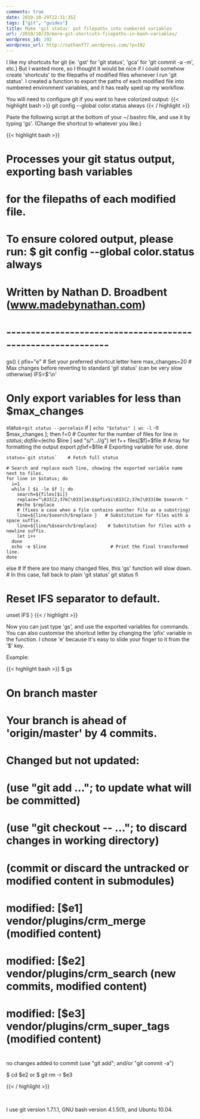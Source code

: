 ```yaml
---
comments: true
date: 2010-10-29T22:31:35Z
tags: ["git", "guides"]
title: Make 'git status' put filepaths into numbered variables
url: /2010/10/29/more-git-shortcuts-filepaths-in-bash-variables/
wordpress_id: 192
wordpress_url: http://nathanf77.wordpress.com/?p=192
---
```


I like my shortcuts for git (ie. 'gst' for 'git status', 'gca' for 'git commit -a -m', etc.)
But I wanted more, so I thought it would be nice if I could somehow create 'shortcuts' to the filepaths of modified files whenever I run 'git status'.
I created a function to export the paths of each modified file into numbered environment variables, and it has really sped up my workflow.

You will need to configure git if you want to have colorized output:
{{< highlight bash >}}
git config --global color.status always
{{< / highlight >}}

Paste the following script at the bottom of your ~/.bashrc file, and use it by typing 'gs'. (Change the shortcut to whatever you like.)

{{< highlight bash >}}

# Processes your git status output, exporting bash variables

# for the filepaths of each modified file.

# To ensure colored output, please run: $ git config --global color.status always

# Written by Nathan D. Broadbent (www.madebynathan.com)

# -----------------------------------------------------------

gs() {
pfix="e" # Set your preferred shortcut letter here
max_changes=20 # Max changes before reverting to standard 'git status' (can be very slow otherwise)
IFS=$'\n'

# Only export variables for less than $max_changes

status=`git status --porcelain`
if [ `echo "$status" | wc -l` -lt $max_changes ]; then
f=0 # Counter for the number of files
for line in $status; do
      file=$(echo $line | sed "s/^...//g")
      let f++
      files[$f]=$file         # Array for formatting the output
      export $pfix$f=$file # Exporting variable for use.
done

    status=`git status`    # Fetch full status

    # Search and replace each line, showing the exported variable name next to files.
    for line in $status; do
      i=1
      while [ $i -le $f ]; do
        search=${files[$i]}
        replace="\033[2;37m[\033[1m\$$pfix$i\033[2;37m]\033[0m $search "
        #echo $replace
        # (fixes a case when a file contains another file as a substring)
        line=${line/$search/$replace }   # Substitution for files with a space suffix.
        line=${line/%$search/$replace}    # Substitution for files with a newline suffix.
        let i++
      done
      echo -e $line                        # Print the final transformed line.
    done

else # If there are too many changed files, this 'gs' function will slow down. # In this case, fall back to plain 'git status'
git status
fi

# Reset IFS separator to default.

unset IFS
}
{{< / highlight >}}

Now you can just type 'gs', and use the exported variables for commands. You can also customise the shortcut letter by changing the 'pfix' variable in the function. I chose 'e' because it's easy to slide your finger to it from the '$' key.

Example:

{{< highlight bash >}}
$ gs

# On branch master

# Your branch is ahead of 'origin/master' by 4 commits.

#

# Changed but not updated:

# (use "git add <file>..."; to update what will be committed)

# (use "git checkout -- <file>..."; to discard changes in working directory)

# (commit or discard the untracked or modified content in submodules)

#

# modified: [$e1] vendor/plugins/crm_merge (modified content)

# modified: [$e2] vendor/plugins/crm_search (new commits, modified content)

# modified: [$e3] vendor/plugins/crm_super_tags (modified content)

#

no changes added to commit (use "git add"; and/or "git commit -a")

$ cd $e2
or
$ git rm -r $e3

{{< / highlight >}}

&nbsp;

I use git version 1.7.1.1, GNU bash version 4.1.5(1), and Ubuntu 10.04.
